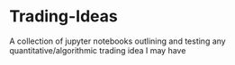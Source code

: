 # Trading-Ideas
A collection of jupyter notebooks outlining and testing any quantitative/algorithmic trading idea I may have
